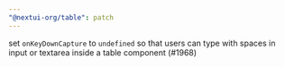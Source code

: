 ```yaml
---
"@nextui-org/table": patch
---
```


set `onKeyDownCapture` to `undefined` so that users can type with spaces in input or textarea inside a table component (#1968)
